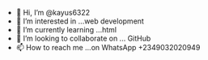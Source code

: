 - 👋 Hi, I’m @kayus6322
- 👀 I’m interested in ...web development
- 🌱 I’m currently learning ...html
- 💞️ I’m looking to collaborate on ... GitHub
- 📫 How to reach me ...on WhatsApp +2349032020949

<!---
kayus6322/kayus6322 is a ✨ special ✨ repository because its `README.md` (this file) appears on your GitHub profile.
You can click the Preview link to take a look at your changes.
--->
